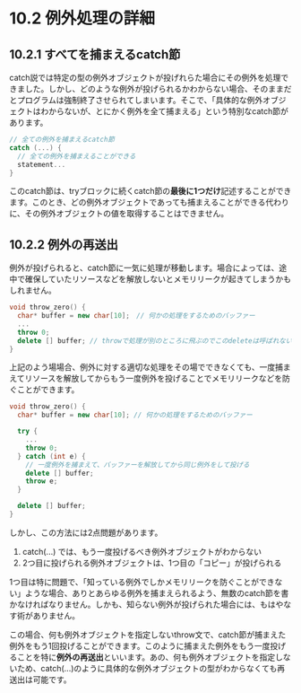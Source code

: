 # 10.2 例外処理の詳細

## 10.2.1 すべてを捕まえるcatch節
catch説では特定の型の例外オブジェクトが投げれらた場合にその例外を処理できました。しかし、どのような例外が投げられるかわからない場合、そのままだとプログラムは強制終了させられてしまいます。そこで、「具体的な例外オブジェクトはわからないが、とにかく例外を全て捕まえる」という特別なcatch節があります。
```C++
// 全ての例外を捕まえるcatch節
catch (...) {
  // 全ての例外を捕まえることができる
  statement...
}
```
このcatch節は、tryブロックに続くcatch節の**最後に1つだけ**記述することができます。このとき、どの例外オブジェクトであっても捕まえることができる代わりに、その例外オブジェクトの値を取得することはできません。

## 10.2.2 例外の再送出
例外が投げられると、catch節に一気に処理が移動します。場合によっては、途中で確保していたリソースなどを解放しないとメモリリークが起きてしまうかもしれません。
```C++
void throw_zero() {
  char* buffer = new char[10];　// 何かの処理をするためのバッファー
  ...
  throw 0;
  delete [] buffer; // throwで処理が別のところに飛ぶのでこのdeleteは呼ばれない。
}
```

上記のよう場場合、例外に対する適切な処理をその場でできなくても、一度捕まえてリソースを解放してからもう一度例外を投げることでメモリリークなどを防ぐことができます。
```C++
void throw_zero() {
  char* buffer = new char[10]; // 何かの処理をするためのバッファー

  try {
    ...
    throw 0;
  } catch (int e) {
    // 一度例外を捕まえて、バッファーを解放してから同じ例外をして投げる
    delete [] buffer;
    throw e;
  }

  delete [] buffer;
}
```
しかし、この方法には2点問題があります。

1. catch(...) では、もう一度投げるべき例外オブジェクトがわからない
2. 2つ目に投げられる例外オブジェクトは、1つ目の「コピー」が投げられる

1つ目は特に問題で、「知っている例外でしかメモリリークを防ぐことができない」ような場合、ありとあらゆる例外を捕まえられるよう、無数のcatch節を書かなければなりません。しかも、知らない例外が投げられた場合には、もはやなす術がありません。

この場合、何も例外オブジェクトを指定しないthrow文で、catch節が捕まえた例外をもう1回投げることができます。このように捕まえた例外をもう一度投げることを特に**例外の再送出**といいます。あの、何も例外オブジェクトを指定しないため、catch(...)のように具体的な例外オブジェクトの型がわからなくても再送出は可能です。


